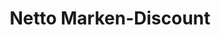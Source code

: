 ---
title: "Netto Marken-Discount"
url: /halle-saale/netto-marken-discount-am-gastronom/
shop: Supermarkt
---